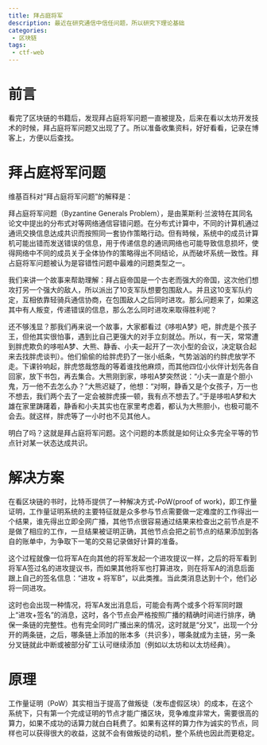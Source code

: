 ```yaml
---
title: 拜占庭将军
description: 最近在研究通信中信任问题，所以研究下理论基础
categories: 
 - 区块链
tags:
 - ctf-web
---
```


#  前言

看完了区块链的书籍后，发现拜占庭将军问题一直被提及，后来在看以太坊开发技术的时候，拜占庭将军问题又出现了了。所以准备收集资料，好好看看，记录在博客上，方便以后查找。

#  拜占庭将军问题

维基百科对“拜占庭将军问题”的解释是：

拜占庭将军问题（Byzantine Generals Problem），是由莱斯利·兰波特在其同名论文中提出的分布式对等网络通信容错问题。在分布式计算中，不同的计算机通过通讯交换信息达成共识而按照同一套协作策略行动。但有時候，系统中的成员计算机可能出错而发送错误的信息，用于传递信息的通讯网络也可能导致信息损坏，使得网络中不同的成员关于全体协作的策略得出不同结论，从而破坏系统一致性。拜占庭将军问题被认为是容错性问题中最难的问题类型之一。

我们来讲一个故事来帮助理解：拜占庭帝国是一个古老而强大的帝国，这次他们想攻打另一个强大的敌人，所以派出了10支军队想要包围敌人。并且这10支军队约定，互相依靠轻骑兵通信协商，在包围敌人之后同时进攻。那么问题来了，如果这其中有人叛变，传递错误的信息，那么怎么同时进攻来取得胜利呢？

还不够浅显？那我们再来说一个故事，大家都看过《哆啦A梦》吧，胖虎是个孩子王，但他其实很怕事，遇到比自己更强大的对手立刻就怂。所以，有一天，常常遭到胖虎欺负的哆啦A梦、大熊、静香、小夫一起开了一次小型的会议，决定联合起来去找胖虎谈判）。他们偷偷的给胖虎扔了一张小纸条，气势汹汹的约胖虎放学不走。下课铃响起，胖虎悠哉悠哉的等着谁找他麻烦，而其他四位小伙伴计划先各自回家，放下书包，再去集合。大熊刚到家，哆啦A梦突然说：“小夫一直是个胆小鬼，万一他不去怎么办？”大熊迟疑了，他想：“对啊，静香又是个女孩子，万一也不想去，我们两个去了一定会被胖虎揍一顿，我有点不想去了。”于是哆啦A梦和大雄在家里踌躇着，静香和小夫其实也在家里考虑着，都认为大熊胆小，也极可能不会去。就这样，胖虎等了一小时也不见其他人。

明白了吗？这就是拜占庭将军问题。这个问题的本质就是如何让众多完全平等的节点针对某一状态达成共识。

# 解决方案
在看区块链的书时，比特币提供了一种解决方式-PoW(proof of work)，即工作量证明，工作量证明系统的主要特征就是众多参与节点需要做一定难度的工作得出一个结果，谁先得出立即全网广播，其他节点很容易通过结果来检查出之前节点是不是做了相应的工作，一旦结果被证明正确，其他节点会把之前节点的结果添加到各自的账单中，为争取下一笔的交易记录做好计算的准备。

这个过程就像一位将军A在向其他的将军发起一个进攻提议一样，之后的将军看到将军A签过名的进攻提议书，而如果其他将军也打算进攻，则在将军A的消息后面跟上自己的签名信息：“进攻 + 将军B”，以此类推。当此类消息达到十个，他们必将一同进攻。

这时也会出现一种情况，将军A发出消息后，可能会有两个或多个将军同时跟上“进攻+签名”的消息，这时，各个节点会严格按照广播的精确时间进行排序，确保一条链的完整性。也有完全同时广播出来的情况，这时就是“分叉”，出现一个分开的两条链，之后，哪条链上添加的账本多（共识多），哪条就成为主链，另一条分叉链就此中断或被部分矿工认可继续添加（例如以太坊和以太坊经典）。
# 原理
工作量证明（PoW）其实相当于提高了做叛徒（发布虚假区块）的成本，在这个系统下，只有第一个完成证明的节点才能广播区块，竞争难度非常大，需要很高的算力，如果不成功的话算力就白白耗费了。如果有这样的算力作为诚实的节点，同样也可以获得很大的收益，这就不会有做叛徒的动机，整个系统也因此而更稳定。
